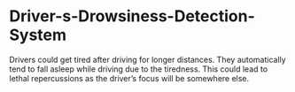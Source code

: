 # Driver-s-Drowsiness-Detection-System
Drivers could get tired after driving for longer distances. They automatically tend to fall asleep while driving due to the tiredness. This could lead to lethal repercussions as the driver’s focus will be somewhere else.

